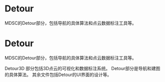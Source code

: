 # Detour
MDSC的Detour部分，包括导航的具体算法和点云数据标注工具等。
# Detour
MDSC的Detour部分，包括导航的具体算法和点云数据标注工具等。

Detour3D 部分包括3D点云的可视化和数据标注系统。
Detour部分是导航和建图的具体算法。
其余文件包括Detour的UI界面的设计等。
